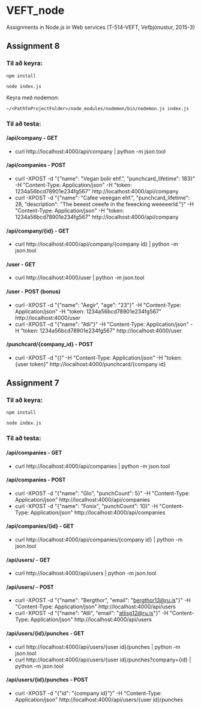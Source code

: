 # VEFT_node
Assignments in Node.js in Web services (T-514-VEFT, Vefþjónustur, 2015-3)

## Assignment 8

### Til að keyra:

`npm install`

`node index.js`

Keyra með nodemon:

`~/<PathToProjectFolder>/node_modules/nodemon/bin/nodemon.js index.js`

### Til að testa:

#### /api/company - GET
- curl http://localhost:4000/api/company | python -m json.tool

#### /api/companies - POST
- curl -XPOST -d "{\"name\": \"Vegan bolir ehf.\", \"punchcard_lifetime\": 183}" -H "Content-Type: Application/json" -H "token: 1234a56bcd78901e234fg567" http://localhost:4000/api/company
- curl -XPOST -d "{\"name\": \"Cafee veeegan ehf.\", \"punchcard_lifetime\": 28, \"description\": \"The beeest ceeefe in the feeecking weeeeerld.\"}" -H "Content-Type: Application/json" -H "token: 1234a56bcd78901e234fg567" http://localhost:4000/api/company

#### /api/company/{id} - GET
- curl http://localhost:4000/api/company/{company id} | python -m json.tool

#### /user - GET
- curl http://localhost:4000/user | python -m json.tool

#### /user - POST (bonus)
- curl -XPOST -d "{\"name\": \"Aegir\", \"age\": \"23\"}" -H "Content-Type: Application/json" -H "token: 1234a56bcd78901e234fg567" http://localhost:4000/user
- curl -XPOST -d "{\"name\": \"Atli\"}" -H "Content-Type: Application/json" -H "token: 1234a56bcd78901e234fg567" http://localhost:4000/user

#### /punchcard/{company_id} - POST
- curl -XPOST -d "{}" -H "Content-Type: Application/json" -H "token: {user token}" http://localhost:4000/punchcard/{company id}


## Assignment 7

### Til að keyra:

`npm install`

`node index.js`

### Til að testa:

#### /api/companies - GET
- curl http://localhost:4000/api/companies | python -m json.tool

#### /api/companies - POST
- curl -XPOST -d "{\"name\": \"Glo\", \"punchCount\": 5}" -H "Content-Type: Application/json" http://localhost:4000/api/companies
- curl -XPOST -d "{\"name\": \"Fonix\", \"punchCount\": 10}" -H "Content-Type: Application/json" http://localhost:4000/api/companies

#### /api/companies/{id} - GET
- curl http://localhost:4000/api/companies/{company id} | python -m json.tool

#### /api/users/ - GET
- curl http://localhost:4000/api/users | python -m json.tool

#### /api/users/ - POST
- curl -XPOST -d "{\"name\": \"Bergthor\", \"email\": \"bergthor13@ru.is\"}" -H "Content-Type: Application/json" http://localhost:4000/api/users
- curl -XPOST -d "{\"name\": \"Atli\", \"email\": \"atlisg12@ru.is\"}" -H "Content-Type: Application/json" http://localhost:4000/api/users

#### /api/users/{id}/punches - GET
- curl http://localhost:4000/api/users/{user id}/punches | python -m json.tool
- curl http://localhost:4000/api/users/{user id}/punches?company={id} | python -m json.tool

#### /api/users/{id}/punches - POST
- curl -XPOST -d "{\"id\": \"{company id}\"}" -H "Content-Type: Application/json" http://localhost:4000/api/users/{user id}/punches

